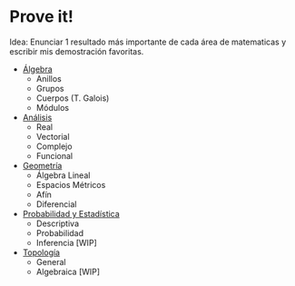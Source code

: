# Prove it!

Idea: Enunciar 1 resultado más importante de cada área de matematicas y escribir mis demostración favoritas.

- [Álgebra](#Álgebra)
    - Anillos
    - Grupos
    - Cuerpos (T. Galois)
    - Módulos
- [Análisis](#Análisis)
    - Real
    - Vectorial
    - Complejo
    - Funcional
- [Geometría](#Geometría)
    - Álgebra Lineal
    - Espacios Métricos
    - Afín
    - Diferencial
- [Probabilidad y Estadística](#Probabilidad-y-Estadística)
    - Descriptiva
    - Probabilidad
    - Inferencia [WIP]
- [Topología](#Topología)
    - General
    - Algebraica [WIP]
